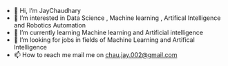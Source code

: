 - 👋 Hi, I’m JayChaudhary
- 👀 I’m interested in Data Science , Machine learning , Artifical Intelligence and Robotics Automation 
- 🌱 I’m currently learning Machine learning and Artificial intelligence
- 💞️ I’m looking for jobs in fields of Machine Learning and Artifical Intelligence 
- 📫 How to reach me mail me on chau.jay.002@gmail.com

<!---
DeveloperJayChaudhary/DeveloperJayChaudhary is a ✨ special ✨ repository because its `README.md` (this file) appears on your GitHub profile.
You can click the Preview link to take a look at your changes.
--->
